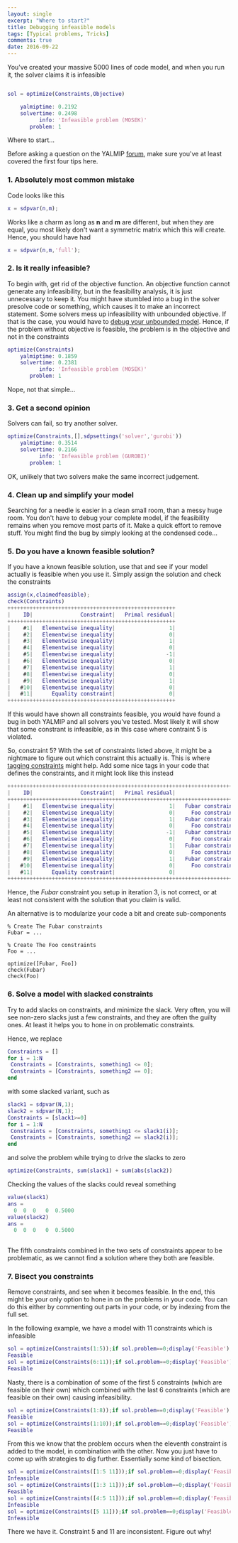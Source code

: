 ```yaml
---
layout: single
excerpt: "Where to start?"
title: Debugging infeasible models
tags: [Typical problems, Tricks]
comments: true
date: 2016-09-22
---
```


You've created your massive 5000 lines of code model, and when you run it, the solver claims it is infeasible

````matlab

sol = optimize(Constraints,Objective)

    yalmiptime: 0.2192
    solvertime: 0.2498
          info: 'Infeasible problem (MOSEK)'
       problem: 1
````

Where to start...

Before asking a question on the YALMIP [forum](/https://groups.google.com/forum/#!forum/yalmip), make sure you've at least covered the first four tips here.

### 1. Absolutely most common mistake

Code looks like this

````matlab
x = sdpvar(n,m);
````

Works like a charm as long as **n** and **m** are different, but when they are equal, you most likely don't want a symmetric matrix which this will create. Hence, you should have had

````matlab
x = sdpvar(n,m,'full');
````


### 2. Is it really infeasible?

To begin with, get rid of the objective function. An objective function cannot generate any infeasibility, but in the feasibility analysis, it is just unnecessary to keep it. You might have stumbled into a bug in the solver presolve code or something, which causes it to make an incorrect statement. Some solvers mess up infeasibility with unbounded objective. If that is the case, you would have to [debug your unbounded model](/debuggingunbounded). Hence, if the problem without objective is feasible, the problem is in the objective and not in the constraints

````matlab
optimize(Constraints)
    yalmiptime: 0.1859
    solvertime: 0.2381
          info: 'Infeasible problem (MOSEK)'
       problem: 1
````

Nope, not that simple...

### 3. Get a second opinion

Solvers can fail, so try another solver.

````matlab
optimize(Constraints,[],sdpsettings('solver','gurobi'))
    yalmiptime: 0.3514
    solvertime: 0.2166
          info: 'Infeasible problem (GUROBI)'
       problem: 1
````

OK, unlikely that two solvers make the same incorrect judgement.

### 4. Clean up and simplify your model

Searching for a needle is easier in a clean small room, than a messy huge room. You don't have to debug your complete model, if the feasibility remains when you remove most parts of it. Make a quick effort to remove stuff. You might find the bug by simply looking at the condensed code...

### 5. Do you have a known feasible solution?

If you have a known feasible solution, use that and see if your model actually is feasible when you use it. Simply assign the solution and check the constraints

````matlab
assign(x,claimedfeasible);
check(Constraints)
+++++++++++++++++++++++++++++++++++++++++++++++++++++
|    ID|               Constraint|   Primal residual|
+++++++++++++++++++++++++++++++++++++++++++++++++++++
|    #1|   Elementwise inequality|                 1|
|    #2|   Elementwise inequality|                 0|
|    #3|   Elementwise inequality|                 1|
|    #4|   Elementwise inequality|                 0|
|    #5|   Elementwise inequality|                -1|
|    #6|   Elementwise inequality|                 0|
|    #7|   Elementwise inequality|                 1|
|    #8|   Elementwise inequality|                 0|
|    #9|   Elementwise inequality|                 1|
|   #10|   Elementwise inequality|                 0|
|   #11|      Equality constraint|                 0|
+++++++++++++++++++++++++++++++++++++++++++++++++++++
````

If this would have shown all constraints feasible, you would have found a bug in both YALMIP and all solvers you've tested. Most likely it will show that some constrant is infeasible, as in this case where contraint 5 is violated.

So, constraint 5? With the set of constraints listed above, it might be a nightmare to figure out which constraint this actually is. This is where [tagging constraints](/taggingconstraints) might help. Add some nice tags in your code that defines the constraints, and it might look like this instead

````matlab
++++++++++++++++++++++++++++++++++++++++++++++++++++++++++++++++++++++++++++
|    ID|               Constraint|   Primal residual|                   Tag|
++++++++++++++++++++++++++++++++++++++++++++++++++++++++++++++++++++++++++++
|    #1|   Elementwise inequality|                 1|   Fubar constraints 1|
|    #2|   Elementwise inequality|                 0|     Foo constraints 1|
|    #3|   Elementwise inequality|                 1|   Fubar constraints 2|
|    #4|   Elementwise inequality|                 0|     Foo constraints 2|
|    #5|   Elementwise inequality|                -1|   Fubar constraints 3|
|    #6|   Elementwise inequality|                 0|     Foo constraints 3|
|    #7|   Elementwise inequality|                 1|   Fubar constraints 4|
|    #8|   Elementwise inequality|                 0|     Foo constraints 4|
|    #9|   Elementwise inequality|                 1|   Fubar constraints 5|
|   #10|   Elementwise inequality|                 0|     Foo constraints 5|
|   #11|      Equality constraint|                 0|                      |
++++++++++++++++++++++++++++++++++++++++++++++++++++++++++++++++++++++++++++
````

Hence, the *Fubar* constraint you setup in iteration 3, is not correct, or at least not consistent with the solution that you claim is valid.

An alternative is to modularize your code a bit and create sub-components

````
% Create The Fubar constraints
Fubar = ...

% Create The Foo constraints
Foo = ...

optimize([Fubar, Foo])
check(Fubar)
check(Foo)
````

### 6. Solve a model with slacked constraints

Try to add slacks on constraints, and minimize the slack. Very often, you will see non-zero slacks just a few constraints, and they are often the guilty ones. At least it helps you to hone in on problematic constraints.

Hence, we replace

````matlab
Constraints = []
for i = 1:N
 Constraints = [Constraints, something1 <= 0];
 Constraints = [Constraints, something2 == 0];
end
````

with some slacked variant, such as

````matlab
slack1 = sdpvar(N,1);
slack2 = sdpvar(N,1);
Constraints = [slack1>=0]
for i = 1:N
 Constraints = [Constraints, something1 <= slack1(i)];
 Constraints = [Constraints, something2 == slack2(i)];
end
````

and solve the problem while trying to drive the slacks to zero

````matlab
optimize(Constraints, sum(slack1) + sum(abs(slack2))
````

Checking the values of the slacks could reveal something

````matlab
value(slack1)
ans =
  0  0  0   0  0.5000
value(slack2)
ans =
  0  0  0   0  0.5000
  
````

The fifth constraints combined in the two sets of constraints appear to be problematic, as we cannot find a solution where they both are feasible.


### 7. Bisect you constraints

Remove constraints, and see when it becomes feasible. In the end, this might be your only option to hone in on the problems in your code. You can do this either by commenting out parts in your code, or by indexing from the full set.

In the following example, we have a model with 11 constraints which is infeasible

````matlab
sol = optimize(Constraints(1:5));if sol.problem==0;display('Feasible');else;display('Infeasible');end
Feasible
sol = optimize(Constraints(6:11));if sol.problem==0;display('Feasible');else;display('Infeasible');end
Feasible
````

Nasty, there is a combination of some of the first 5 constraints (which are feasible on their own) which combined with the last 6 constraints (which are feasible on their own) causing infeasibility.

````matlab
sol = optimize(Constraints(1:8));if sol.problem==0;display('Feasible');else;display('Infeasible');end
Feasible
sol = optimize(Constraints(1:10));if sol.problem==0;display('Feasible');else;display('Infeasible');end
Feasible
````

From this we know that the problem occurs when the eleventh constraint is added to the model, in combination with the other. Now you just have to come up with strategies to dig further. Essentially some kind of bisection.

````matlab
sol = optimize(Constraints([1:5 11]));if sol.problem==0;display('Feasible');else;display('Infeasible');end
Infeasible
sol = optimize(Constraints([1:3 11]));if sol.problem==0;display('Feasible');else;display('Infeasible');end
Feasible
sol = optimize(Constraints([4:5 11]));if sol.problem==0;display('Feasible');else;display('Infeasible');end
Infeasible
sol = optimize(Constraints([5 11]));if sol.problem==0;display('Feasible');else;display('Infeasible');end
Infeasible
````

There we have it. Constraint 5 and 11 are inconsistent. Figure out why!

